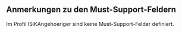 ## Anmerkungen zu den Must-Support-Feldern

Im Profil ISiKAngehoeriger sind keine Must-Support-Felder definiert.
